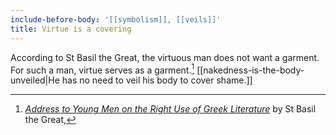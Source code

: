 ```yaml
---
include-before-body: '[[symbolism]], [[veils]]'
title: Virtue is a covering
---
```


According to St Basil the Great, the virtuous man does not want a garment. For such a man, virtue serves as a garment.[^1] [[nakedness-is-the-body-unveiled|He has no need to veil his body to cover shame.]]

[^1]: *[Address to Young Men on the Right Use of Greek Literature](https://books.apple.com/us/book/delphi-collected-works-of-basil-of-caesarea-illustrated/id1601503324)* by St Basil the Great, 

